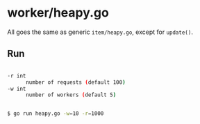 # worker/heapy.go

All goes the same as generic `item/heapy.go`, except for `update()`.


## Run

```sh

-r int
      number of requests (default 100)
-w int
      number of workers (default 5)


$ go run heapy.go -w=10 -r=1000
```
